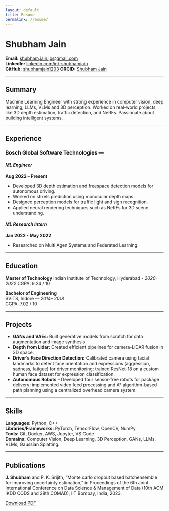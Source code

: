 ```yaml
---
layout: default
title: Resume
permalink: /resume/
---
```


# Shubham Jain

**Email:** shubham.jain.jb@gmail.com  
**LinkedIn:** [linkedin.com/in/-shubhamjain](https://www.linkedin.com/in/-shubhamjain)  
**GitHub:** [shubhamjain1203](https://github.com/shubhamjain1203)
**ORCID:** [Shubham Jain](https://orcid.org/0000-0001-7013-5814)

---

## Summary

Machine Learning Engineer with strong experience in computer vision, deep learning, LLMs, VLMs and 3D perception. Worked on real-world projects like 3D depth estimation, traffic detection, and NeRFs. Passionate about building intelligent systems.

---

## Experience

### Bosch Global Software Technologies — 
#### *ML Engineer*  
**Aug 2022 – Present**

- Developed 3D depth estimation and freespace detection models for autonomous driving.
- Worked on stixels prediction using monocular depth maps.
- Designed perception models for traffic light and sign recognition.
- Applied neural rendering techniques such as NeRFs for 3D scene understanding.

#### *ML Research Intern*
**Jan 2022 - May 2022**
- Researched on Multi Agen Systems and Federated Learning.
---

## Education
**Master of Technology**
Indian Institute of Technology, Hyderabad - *2020- 2022*
CGPA: 9.24 / 10

**Bachelor of Engineering**  
SVITS, Indore — *2014– 2018*  
CGPA: 7.02 / 10

---

## Projects

- **GANs and VAEs:** Built generative models from scratch for data augmentation and image synthesis.
- **Depth from Lidar:** Created efficient pipelines for camera-LiDAR fusion in 3D space.
- **Driver’s Face Direction Detection:** Calibrated camera using facial landmarks to detect face orientation and expressions (aggression, sadness, fatigue) for driver monitoring; trained ResNet-18 on a custom human face dataset for expression classification.
- **Autonomous Robots** – Developed four sensor-free robots for package delivery; implemented video feed processing and A* algorithm-based path planning using a centralized overhead camera system.
---

## Skills

**Languages:** Python, C++  
**Libraries/Frameworks:** PyTorch, TensorFlow, OpenCV, NumPy  
**Tools:** Git, Docker, AWS, Jupyter, VS Code  
**Domains:** Computer Vision, Deep Learning, 3D Perception, GANs, LLMs, VLMs, Gaussian Splatting.

---

## Publications

**J. Shubham** and P. K. Srijith, “Monte carlo dropout based batchensemble for improving uncertainty estimation,” in Proceedings of the 6th Joint International Conference on Data Science & Management of Data (10th ACM IKDD CODS and 28th COMAD), IIT Bombay, India, 2023.

[Download PDF](assets/resume/Shubham_vision_resume-2.pdf)
